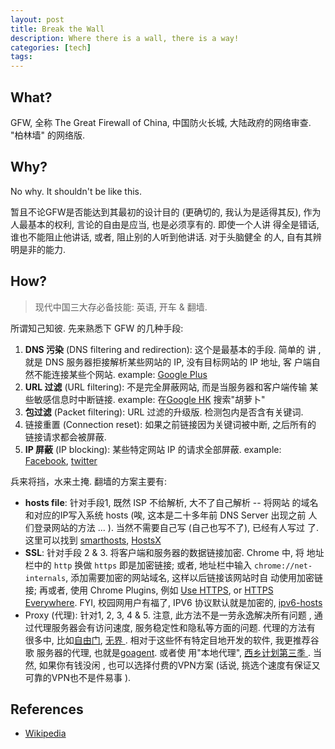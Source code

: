 ```yaml
---
layout: post
title: Break the Wall
description: Where there is a wall, there is a way!
categories: [tech]
tags:
---
```


## What?

GFW, 全称 The Great Firewall of China, 中国防火长城, 大陆政府的网络审查.
"柏林墙" 的网络版.

## Why?

No why. It shouldn't be like this.

暂且不论GFW是否能达到其最初的设计目的 (更确切的, 我认为是适得其反), 作为人最基本的权利, 言论的自由是应当, 也是必须享有的. 即使一个人讲
得全是错话, 谁也不能阻止他讲话, 或者, 阻止别的人听到他讲话. 对于头脑健全
的人, 自有其辨明是非的能力.

## How?

> 现代中国三大存必备技能: 英语, 开车 & 翻墙.

所谓知己知彼. 先来熟悉下 GFW 的几种手段:

1. __DNS 污染__ (DNS filtering and redirection): 这个是最基本的手段. 简单的
   讲 , 就是 DNS 服务器拒接解析某些网站的 IP, 没有目标网站的 IP 地址, 客
   户端自然不能连接某些个网站. example: [Google
   Plus](https://plus.google.com)
2. __URL 过滤__ (URL filtering): 不是完全屏蔽网站, 而是当服务器和客户端传输
   某些敏感信息时中断链接. example: 在[Google
   HK](http://www.google.com.hk "") 搜索"胡萝卜"
3. __包过滤__ (Packet filtering): URL 过滤的升级版. 检测包内是否含有关键词.
4. 链接重置 (Connection reset): 如果之前链接因为关键词被中断, 之后所有的
   链接请求都会被屏蔽.
5. __IP 屏蔽__ (IP blocking): 某些特定网站 IP 的请求全部屏蔽. example:
   [Facebook](http://facebook.com), [twitter](http://twitter.com)


兵来将挡，水来土掩. 翻墙的方案主要有:

* __hosts file__: 针对手段1, 既然 ISP 不给解析, 大不了自己解析 -- 将网站
的域名和对应的IP写入系统 hosts (唉, 这本是二十多年前 DNS Server 出现之前
人们登录网站的方法 ... ). 当然不需要自己写 (自己也写不了), 已经有人写过
了. 这里可以找到 [smarthosts](http://code.google.com/p/smarthosts/),
[HostsX](http://orztech.com/softwares/hostsx/)
* __SSL__: 针对手段 2 & 3. 将客户端和服务器的数据链接加密. Chrome 中, 将
地址栏中的 `http` 换做 `https` 即是加密链接; 或者, 地址栏中输入
`chrome://net-internals`, 添加需要加密的网站域名, 这样以后链接该网站时自
动使用加密链接; 再或者, 使用 Chrome Plugins, 例如 [Use
HTTPS](https://chrome.google.com/webstore/detail/use-https/kbkgnojednemejclpggpnhlhlhkmfidi?hl=en-US&utm_source=chrome-ntp-launcher),
or [HTTPS
Everywhere](https://chrome.google.com/webstore/detail/https-everywhere/gcbommkclmclpchllfjekcdonpmejbdp/details?hl=en-US&utm_source=chrome-ntp-launcher).
FYI, 校园网用户有福了, IPV6 协议默认就是加密的,
[ipv6-hosts](http://code.google.com/p/ipv6-hosts/)
* Proxy (代理): 针对1, 2, 3, 4 & 5. 注意, 此方法不是一劳永逸解决所有问题
, 通过代理服务器会有访问速度, 服务稳定性和隐私等方面的问题. 代理的方法有
很多中, 比如[自由门](http://dongtaiwang.com/loc/download.php), [无界
](http://ultrasurf.us/). 相对于这些怀有特定目地开发的软件, 我更推荐谷歌
服务器的代理, 也就是[goagent](http://code.google.com/p/goagent/). 或者使
用"本地代理", [西乡计划第三季
](http://code.google.com/p/west-chamber-season-3/). 当然, 如果你有钱没闲
, 也可以选择付费的VPN方案 (话说, 挑选个速度有保证又可靠的VPN也不是件易事
).

## References
* [Wikipedia](http://en.wikipedia.org/wiki/Internet_censorship_in_the_People%27s_Republic_of_China#Technical_implementation "Internet censorship in the People's Republic of China")
